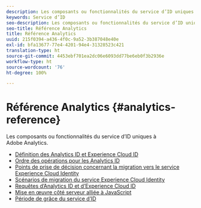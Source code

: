 ```yaml
---
description: Les composants ou fonctionnalités du service d’ID uniques à Adobe Analytics.
keywords: Service d’ID
seo-description: Les composants ou fonctionnalités du service d’ID uniques à Adobe Analytics.
seo-title: Référence Analytics
title: Référence Analytics
uuid: 215f0394-a436-4f0c-9a52-3b387048e40e
exl-id: bfa13677-77e4-4201-94e4-31328523c421
translation-type: ht
source-git-commit: 4453ebf701ea2dc06e6093dd77be6eb0f3b2936e
workflow-type: ht
source-wordcount: '76'
ht-degree: 100%

---
```


# Référence Analytics {#analytics-reference}

Les composants ou fonctionnalités du service d’ID uniques à Adobe Analytics.

+ [Définition des Analytics ID et Experience Cloud ID](analytics-ids.md)
+ [Ordre des opérations pour les Analytics ID](analytics-order-of-operations.md)
+ [Points de prise de décision concernant la migration vers le service Experience Cloud Identity](migration-decisions.md)
+ [Scénarios de migration du service Experience Cloud Identity](migration-scenarios.md)
+ [Requêtes d’Analytics ID et d’Experience Cloud ID](legacy-analytics.md)
+ [Mise en œuvre côté serveur alliée à JavaScript](server-side.md)
+ [Période de grâce du service d’ID](grace-period.md)
<!--+ [Data Collection CNAMEs and Cross-Domain Tracking](cname.md)-->
